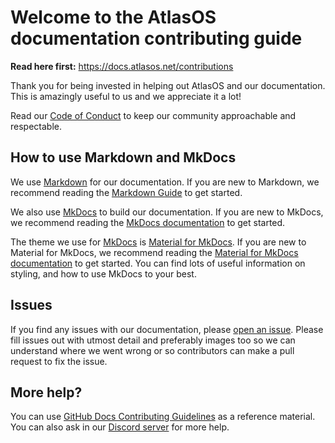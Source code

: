 # Welcome to the AtlasOS documentation contributing guide

**Read here first:** https://docs.atlasos.net/contributions

Thank you for being invested in helping out AtlasOS and our documentation. This is amazingly useful to us and we appreciate it a lot!

Read our [Code of Conduct](./CODE_OF_CONDUCT.md) to keep our community approachable and respectable.

## How to use Markdown and MkDocs

We use [Markdown](https://www.markdownguide.org/) for our documentation. If you are new to Markdown, we recommend reading the [Markdown Guide](https://www.markdownguide.org/) to get started.

We also use [MkDocs](https://www.mkdocs.org/) to build our documentation. If you are new to MkDocs, we recommend reading the [MkDocs documentation](https://www.mkdocs.org/) to get started.

The theme we use for [MkDocs](https://www.mkdocs.org/) is [Material for MkDocs](https://squidfunk.github.io/mkdocs-material/). If you are new to Material for MkDocs, we recommend reading the [Material for MkDocs documentation](https://squidfunk.github.io/mkdocs-material/) to get started. You can find lots of useful information on styling, and how to use MkDocs to your best.

## Issues

If you find any issues with our documentation, please [open an issue](https://github.com/Atlas-OS/docs/issues/new). Please fill issues out with utmost detail and preferably images too so we can understand where we went wrong or so contributors can make a pull request to fix the issue.

## More help?

You can use [GitHub Docs Contributing Guidelines](https://github.com/github/docs/blob/main/.github/CONTRIBUTING.md) as a reference material. You can also ask in our [Discord server](https://discord.atlasos.net) for more help.
